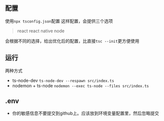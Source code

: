 ## 配置

使用`npx tsconfig.json`配置
这样配置，会提供三个选项
>react
>react native
>node

会根据不同的选择，给出优化后的配置，比直接`tsc --init`更方便使用

## 运行

两种方式

- ts-node-dev
`ts-node-dev --respawn src/index.ts`
- nodemon + ts-node
`nodemon --exec ts-node --files src/index.ts`

## .env

- 你的敏感信息不要提交到github上。应该放到环境变量配置里，然后忽略提交

